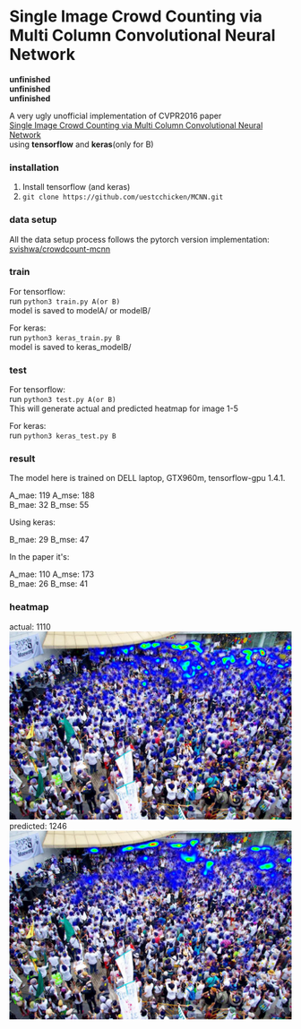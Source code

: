 # Single Image Crowd Counting via Multi Column Convolutional Neural Network

**unfinished**  
**unfinished**  
**unfinished**

A very ugly unofficial implementation of CVPR2016 paper  
[Single Image Crowd Counting via Multi Column Convolutional Neural Network](https://www.cv-foundation.org/openaccess/content_cvpr_2016/papers/Zhang_Single-Image_Crowd_Counting_CVPR_2016_paper.pdf)  
using **tensorflow** and **keras**(only for B)

### installation

1. Install tensorflow (and keras)
2. ```git clone https://github.com/uestcchicken/MCNN.git```

### data setup

All the data setup process follows the pytorch version implementation:   
[svishwa/crowdcount-mcnn](https://github.com/svishwa/crowdcount-mcnn#data-setup)

### train
For tensorflow:  
run ```python3 train.py A(or B)```  
model is saved to modelA/ or modelB/

For keras:  
run ```python3 keras_train.py B```  
model is saved to keras_modelB/

### test 

For tensorflow:  
run ```python3 test.py A(or B)```  
This will generate actual and predicted heatmap for image 1-5

For keras:  
run ```python3 keras_test.py B```

### result

The model here is trained on DELL laptop, GTX960m, tensorflow-gpu 1.4.1.  

A_mae: 119 A_mse: 188  
B_mae: 32  B_mse: 55

Using keras:

B_mae: 29  B_mse: 47

In the paper it's:  

A_mae: 110 A_mse: 173  
B_mae: 26  B_mse: 41

### heatmap

actual: 1110  
![](samples/heat_A_2_act_1110.png)  
predicted: 1246  
![](samples/heat_A_2_pre_1246.png)


